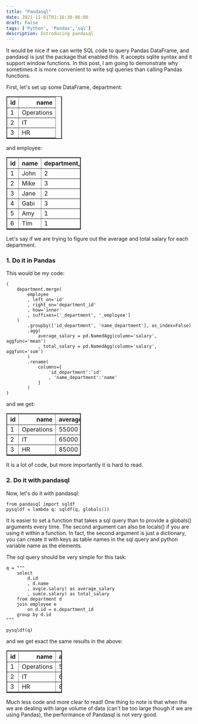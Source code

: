 ```yaml
---
title: "Pandasql"
date: 2021-11-01T01:16:30-06:00
draft: False
tags: ['Python', 'Pandas','sql']
description: Introducing pandasql
---
```


It would be nice if we can write SQL code to query Pandas DataFrame, and pandasql is just the package that enabled this. It accepts sqlite syntax and it support window functions. In this post, I am going to demonstrate why sometimes it is more convenient to write sql queries than calling Pandas functions. 

First, let's set up some DataFrame, department:
<table border="2" class="dataframe" style="width:30%">
  <thead>
    <tr style="text-align: right;">
      <th>id</th>
      <th>name</th>
    </tr>
  </thead>
  <tbody>
    <tr>
      <td>1</td>
      <td>Operations</td>
    </tr>
    <tr>
      <td>2</td>
      <td>IT</td>
    </tr>
    <tr>
      <td>3</td>
      <td>HR</td>
    </tr>
  </tbody>
</table>

and employee:
<table border="2" class="dataframe" style="width:40%">
  <thead>
    <tr style="text-align: right;">
      <th>id</th>
      <th>name</th>
      <th>department_id</th>
      <th>salary</th>
    </tr>
  </thead>
  <tbody>
    <tr>
      <td>1</td>
      <td>John</td>
      <td>2</td>
      <td>60000</td>
    </tr>
    <tr>
      <td>2</td>
      <td>Mike</td>
      <td>3</td>
      <td>80000</td>
    </tr>
    <tr>
      <td>3</td>
      <td>Jane</td>
      <td>2</td>
      <td>70000</td>
    </tr>
    <tr>
      <td>4</td>
      <td>Gabi</td>
      <td>3</td>
      <td>90000</td>
    </tr>
    <tr>
      <td>5</td>
      <td>Amy</td>
      <td>1</td>
      <td>60000</td>
    </tr>
    <tr>
      <td>6</td>
      <td>Tim</td>
      <td>1</td>
      <td>50000</td>
    </tr>
  </tbody>
</table>

Let's say if we are trying to figure out the average and total salary for each department. 

### **1. Do it in Pandas**
This would be my code:
```
(
    department.merge(
        employee
        , left_on='id'
        , right_on='department_id'
        , how='inner'
        , suffixes=['_department', '_employee']
    )
        .groupby(['id_department', 'name_department'], as_index=False)
        .agg(
            average_salary = pd.NamedAgg(column='salary', aggfunc='mean')
            , total_salary = pd.NamedAgg(column='salary', aggfunc='sum')
        )
        .rename(
            columns={
                'id_department':'id'
                , 'name_department':'name'
            }
        )
)
```
and we get:
<table border="2" class="dataframe" style="width:40%">
  <thead>
    <tr style="text-align: right;">
      <th>id</th>
      <th>name</th>
      <th>average_salary</th>
      <th>total_salary</th>
    </tr>
  </thead>
  <tbody>
    <tr>
      <td>1</td>
      <td>Operations</td>
      <td>55000</td>
      <td>110000</td>
    </tr>
    <tr>
      <td>2</td>
      <td>IT</td>
      <td>65000</td>
      <td>130000</td>
    </tr>
    <tr>
      <td>3</td>
      <td>HR</td>
      <td>85000</td>
      <td>170000</td>
    </tr>
  </tbody>
</table>
It is a lot of code, but more importantly it is hard to read.

### **2. Do it with pandasql**
Now, let's do it with pandasql:
```
from pandasql import sqldf
pysqldf = lambda q: sqldf(q, globals())
```
It is easier to set a function that takes a sql query than to provide a globals() arguments every time. The second argument can also be locals() if you are using it within a function. In fact, the second argument is just a dictionary, you can create it with keys as table names in the sql query and python variable name as the elements. 

The sql query should be very simple for this task:
```
q = """
    select 
        d.id
        , d.name
        , avg(e.salary) as average_salary
        , sum(e.salary) as total_salary        
    from department d
    join employee e
        on d.id = e.department_id
    group by d.id
"""

pysqldf(q)
```
and we get exact the same results in the above:
<table border="2" class="dataframe" style="width:30%">
  <thead>
    <tr style="text-align: right;">
      <th>id</th>
      <th>name</th>
      <th>average_salary</th>
      <th>total_salary</th>
    </tr>
  </thead>
  <tbody>
    <tr>
      <td>1</td>
      <td>Operations</td>
      <td>55000.0</td>
      <td>110000</td>
    </tr>
    <tr>
      <td>2</td>
      <td>IT</td>
      <td>65000.0</td>
      <td>130000</td>
    </tr>
    <tr>
      <td>3</td>
      <td>HR</td>
      <td>85000.0</td>
      <td>170000</td>
    </tr>
  </tbody>
</table>
Much less code and more clear to read! One thing to note is that when the we are dealing with large volume of data (can't be too large though if we are using Pandas), the performance of Pandasql is not very good.